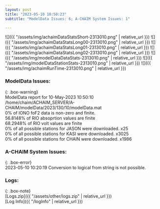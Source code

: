 ```yaml
---
layout: post
title: "2023-05-10 10:50:23"
subtitle: "ModelData Issues: 6; A-CHAIM System Issues: 1"

---
```


![]({{ "/assets/img/achaimDataStatsShort-2313010.png" | relative_url }})
![]({{ "/assets/img/achaimDataStatsLong00-2313010.png" | relative_url }})
![]({{ "/assets/img/achaimDataStatsLong01-2313010.png" | relative_url }})
![]({{ "/assets/img/achaimDataStatsLong02-2313010.png" | relative_url }})
![]({{ "/assets/img/modelDataDataStats-2313010.png" | relative_url }})
![]({{ "/assets/img/modelDataStationStats-2313010.png" | relative_url }})
![]({{ "/assets/img/achaimRunTime-2313010.png" | relative_url }})


### ModelData Issues:  
  
{: .box-warning}  
 ModelData report for 10-May-2023 10:50:10   
 /home/chaim/ACHAIM_SERVER/A-CHAIM/modelData/2023/130/10/modelData.mat   
 0% of IONO foF2 data is non-zero and finite.   
 56.8148% of RIO absoprtion values are finite   
 68.2948% of RIO volt values are finite   
 0% of all possible stations for JASON were downloaded. x25   
 0% of all possible stations for KASI were downloaded. x3025   
 0% of all possible stations for CHAIN were downloaded. x1986   
  
### A-CHAIM System Issues:  
  
{: .box-error}  
2023-05-10 10:20:19 Conversion to logical from string is not possible.  

### Logs:  
  
{: .box-note}  
[Logs.zip]({{ "/assets/other/logs.zip" | relative_url }})  
[Log Info]({{ "/logInfo" | relative_url }})  
